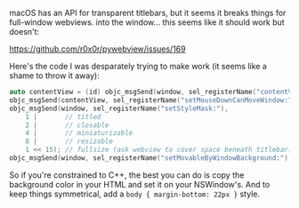 macOS has an API for transparent titlebars, but it seems it breaks things for full-window webviews.
into the window... this seems like it should work but doesn't:

<https://github.com/r0x0r/pywebview/issues/169>

Here's the code I was desparately trying to make work (it seems like a shame to throw it away):

```cpp
auto contentView = (id) objc_msgSend(window, sel_registerName("contentView"));
objc_msgSend(contentView, sel_registerName("setMouseDownCanMoveWindow:"), 1); // DOES NOT EXIST, requires WKWebView subclass
objc_msgSend(window, sel_registerName("setStyleMask:"),
    1 |       // titled
    2 |       // closable
    4 |       // miniaturizable
    8 |       // resizable
    1 << 15); // fullsize (ask webview to cover space beneath titlebar)
objc_msgSend(window, sel_registerName("setMovableByWindowBackground:"), 1);
```

So if you're constrained to C++, the best you can do is copy the background color in your HTML and set it on your NSWindow's.
And to keep things symmetrical, add a `body { margin-bottom: 22px }` style.
